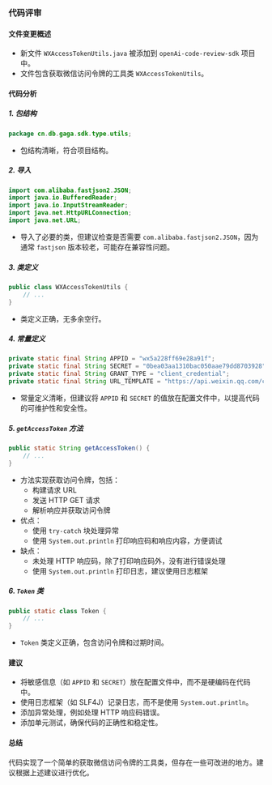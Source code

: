### 代码评审

#### 文件变更概述
- 新文件 `WXAccessTokenUtils.java` 被添加到 `openAi-code-review-sdk` 项目中。
- 文件包含获取微信访问令牌的工具类 `WXAccessTokenUtils`。

#### 代码分析

##### 1. 包结构
```java
package cn.db.gaga.sdk.type.utils;
```
- 包结构清晰，符合项目结构。

##### 2. 导入
```java
import com.alibaba.fastjson2.JSON;
import java.io.BufferedReader;
import java.io.InputStreamReader;
import java.net.HttpURLConnection;
import java.net.URL;
```
- 导入了必要的类，但建议检查是否需要 `com.alibaba.fastjson2.JSON`，因为通常 `fastjson` 版本较老，可能存在兼容性问题。

##### 3. 类定义
```java
public class WXAccessTokenUtils {
    // ...
}
```
- 类定义正确，无多余空行。

##### 4. 常量定义
```java
private static final String APPID = "wx5a228ff69e28a91f";
private static final String SECRET = "0bea03aa1310bac050aae79dd8703928";
private static final String GRANT_TYPE = "client_credential";
private static final String URL_TEMPLATE = "https://api.weixin.qq.com/cgi-bin/token?grant_type=%s&appid=%s&secret=%s";
```
- 常量定义清晰，但建议将 `APPID` 和 `SECRET` 的值放在配置文件中，以提高代码的可维护性和安全性。

##### 5. `getAccessToken` 方法
```java
public static String getAccessToken() {
    // ...
}
```
- 方法实现获取访问令牌，包括：
  - 构建请求 URL
  - 发送 HTTP GET 请求
  - 解析响应并获取访问令牌
- 优点：
  - 使用 `try-catch` 块处理异常
  - 使用 `System.out.println` 打印响应码和响应内容，方便调试
- 缺点：
  - 未处理 HTTP 响应码，除了打印响应码外，没有进行错误处理
  - 使用 `System.out.println` 打印日志，建议使用日志框架

##### 6. `Token` 类
```java
public static class Token {
    // ...
}
```
- `Token` 类定义正确，包含访问令牌和过期时间。

#### 建议
- 将敏感信息（如 `APPID` 和 `SECRET`）放在配置文件中，而不是硬编码在代码中。
- 使用日志框架（如 SLF4J）记录日志，而不是使用 `System.out.println`。
- 添加异常处理，例如处理 HTTP 响应码错误。
- 添加单元测试，确保代码的正确性和稳定性。

#### 总结
代码实现了一个简单的获取微信访问令牌的工具类，但存在一些可改进的地方。建议根据上述建议进行优化。